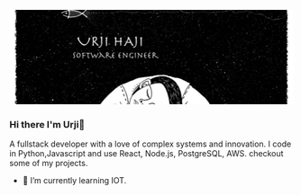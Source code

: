 
![img.jpeg](img.jpeg)







### Hi there I'm Urji👋


A fullstack developer with a love of complex systems and innovation. I code in Python,Javascript and use React, Node.js, PostgreSQL, AWS. 
checkout some of my projects.

- 🔭 I’m currently learning IOT.



